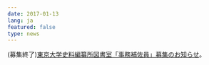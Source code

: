 ```yaml
---
date: 2017-01-13
lang: ja
featured: false
type: news
---
```

(募集終了)<a href="/news/2016/20170113tosho.pdf" target="_blank">東京大学史料編纂所図書室「事務補佐員」募集のお知らせ</a>。
